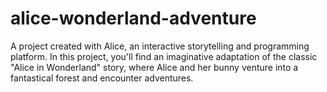 # alice-wonderland-adventure
A  project created with Alice, an interactive storytelling and programming platform. In this project, you'll find an imaginative adaptation of the classic "Alice in Wonderland" story, where Alice and her bunny venture into a fantastical forest and encounter adventures. 
